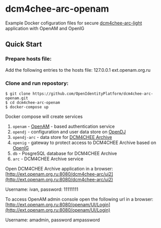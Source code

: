 # dcm4chee-arc-openam
Example Docker cofiguration files for secure [dcm4chee-arc-light](https://github.com/dcm4che/dcm4chee-arc-light) application with OpenAM and OpenIG

## Quick Start

### Prepare hosts file:
Add the following entries to the hosts file:
127.0.0.1  ext.openam.org.ru

### Clone and run repostory:
```
$ git clone https://github.com/OpenIdentityPlatform/dcm4chee-arc-openam.git
$ cd dcm4chee-arc-openam
$ docker-compose up
```

Docker compose will create services

1. `openam` - [OpenAM](https://github.com/OpenIdentityPlatform/OpenAM) - based authentication service
1. `opendj` - configuration and user data store on [OpenDJ](https://github.com/OpenIdentityPlatform/OpenDJ)
1. `opendj-arc` - data store for [DCM4CHEE Archive](https://github.com/dcm4che/dcm4chee-arc-light)
1. `openig` -  gateway to protect access to DCM4CHEE Archive based on [OpenIG](https://github.com/OpenIdentityPlatform/OpenIG)
1. `db` - PosgreSQL database for DCM4CHEE Archive
1. `arc` - DCM4CHEE Archive service

Open DCM4CHEE Archive application in a browser: [http://ext.openam.org.ru:8080/dcm4chee-arc/ui2](http://ext.openam.org.ru:8080/dcm4chee-arc/ui2)

Username: ivan, password: 11111111

To access OpenAM admin console open the following url in a browser:
[http://ext.openam.org.ru:8080/openam/UI/Login](http://ext.openam.org.ru:8080/openam/UI/Login)

Username: amadmin, password ampassword

